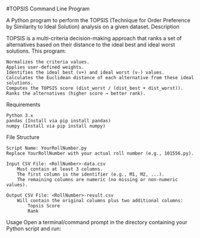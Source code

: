 #TOPSIS Command Line Program

A Python program to perform the TOPSIS (Technique for Order Preference by Similarity to Ideal Solution) analysis on a given dataset.
Description

TOPSIS is a multi-criteria decision-making approach that ranks a set of alternatives based on their distance to the ideal best and ideal worst solutions. This program:

    Normalizes the criteria values.
    Applies user-defined weights.
    Identifies the ideal best (v+) and ideal worst (v-) values.
    Calculates the Euclidean distance of each alternative from these ideal solutions.
    Computes the TOPSIS score (dist_worst / (dist_best + dist_worst)).
    Ranks the alternatives (higher score → better rank).

Requirements

    Python 3.x
    pandas (Install via pip install pandas)
    numpy (Install via pip install numpy)

File Structure

    Script Name: YourRollNumber.py
    Replace YourRollNumber with your actual roll number (e.g., 101556.py).

    Input CSV File: <RollNumber>-data.csv
        Must contain at least 3 columns.
        The first column is the identifier (e.g., M1, M2, ...).
        The remaining columns are numeric (no missing or non-numeric values).

    Output CSV File: <RollNumber>-result.csv
        Will contain the original columns plus two additional columns:
            Topsis Score
            Rank

Usage
Open a terminal/command prompt in the directory containing your Python script and run:
